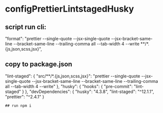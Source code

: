 # configPrettierLintstagedHusky
   ## script run cli:
   "format": "prettier --single-quote --jsx-single-quote  --jsx-bracket-same-line  --bracket-same-line --trailing-comma all --tab-width 4 --write **/*.{js,json,scss,jsx}",
   ## copy to package.json
   "lint-staged": {
        "src/**/*.{js,json,scss,jsx}": "prettier --single-quote --jsx-single-quote  --jsx-bracket-same-line  --bracket-same-line --trailing-comma all --tab-width 4 --write"
    },
    "husky": {
        "hooks": {
            "pre-commit": "lint-staged"
        }
    },
        "devDependencies": {
        "husky": "4.3.8",
        "lint-staged": "^12.1.1",
        "prettier": "^2.4.1"
    }
    
    ## run npm i 
